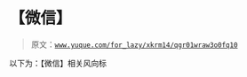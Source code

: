 # 【微信】

> 原文：[`www.yuque.com/for_lazy/xkrm14/qgr01wraw3o0fq10`](https://www.yuque.com/for_lazy/xkrm14/qgr01wraw3o0fq10)



以下为：【微信】相关风向标 




